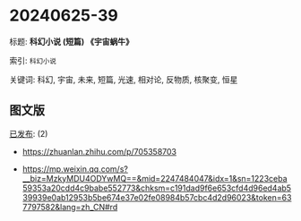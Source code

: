 # 20240625-39

标题:
**科幻小说 (短篇) 《宇宙蜗牛》**

索引: `科幻小说`

关键词: 科幻, 宇宙, 未来, 短篇, 光速, 相对论, 反物质, 核聚变, 恒星


## 图文版

[已发布](./a.md): (2)

+ <https://zhuanlan.zhihu.com/p/705358703>

+ <https://mp.weixin.qq.com/s?__biz=MzkyMDU4ODYwMQ==&mid=2247484047&idx=1&sn=1223ceba59353a20cdd4c9babe552773&chksm=c191dad9f6e653cfd4d96ed4ab539939e0ab12953b5be674e37e02fe08984b57cbc4d2d96023&token=637797582&lang=zh_CN#rd>

